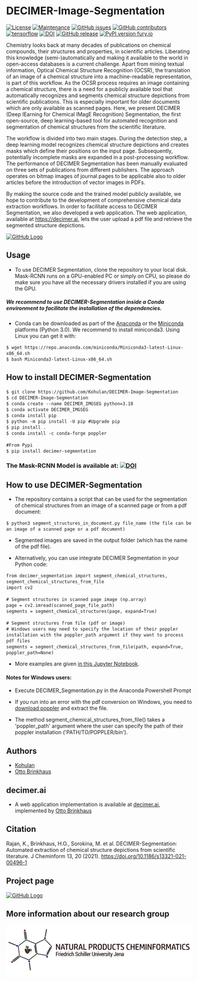 # DECIMER-Image-Segmentation
[![License](https://img.shields.io/badge/License-MIT%202.0-blue.svg)](https://opensource.org/licenses/MIt)
[![Maintenance](https://img.shields.io/badge/Maintained%3F-yes-blue.svg)](https://GitHub.com/Kohulan/DECIMER-Image-Segmentation/graphs/commit-activity)
[![GitHub issues](https://img.shields.io/github/issues/Kohulan/DECIMER-Image-Segmentation.svg)](https://GitHub.com/Kohulan/DECIMER-Image-Segmentation/issues/)
[![GitHub contributors](https://img.shields.io/github/contributors/Kohulan/DECIMER-Image-Segmentation.svg)](https://GitHub.com/Kohulan/DECIMER-Image-Segmentation/graphs/contributors/)
[![tensorflow](https://img.shields.io/badge/TensorFlow-2.10.1-FF6F00.svg?style=flat&logo=tensorflow)](https://www.tensorflow.org)
[![DOI](https://zenodo.org/badge/268631290.svg)](https://zenodo.org/badge/latestdoi/268631290)
[![GitHub release](https://img.shields.io/github/release/Kohulan/DECIMER-Image-Segmentation.svg)](https://GitHub.com/Kohulan/DECIMER-Image-Segmentation/releases/)
[![PyPI version fury.io](https://badge.fury.io/py/decimer-segmentation.svg)](https://pypi.python.org/pypi/decimer-segmentation/)

Chemistry looks back at many decades of publications on chemical compounds, their structures and properties, in scientific articles. Liberating this knowledge (semi-)automatically and making it available to the world in open-access databases is a current challenge. Apart from mining textual information, Optical Chemical Structure Recognition (OCSR), the translation of an image of a chemical structure into a machine-readable representation, is part of this workflow. As the OCSR process requires an image containing a chemical structure, there is a need for a publicly available tool that automatically recognizes and segments chemical structure depictions from scientific publications. This is especially important for older documents which are only available as scanned pages. Here, we present DECIMER (Deep lEarning for Chemical IMagE Recognition) Segmentation, the first open-source, deep learning-based tool for automated recognition and segmentation of chemical structures from the scientific literature.

The workflow is divided into two main stages. During the detection step, a deep learning model recognizes chemical structure depictions and creates masks which define their positions on the input page. Subsequently, potentially incomplete masks are expanded in a post-processing workflow. The performance of DECIMER Segmentation has been manually evaluated on three sets of publications from different publishers. The approach operates on bitmap images of journal pages to be applicable also to older articles before the introduction of vector images in PDFs. 

By making the source code and the trained model publicly available, we hope to contribute to the development of comprehensive chemical data extraction workflows. In order to facilitate access to DECIMER Segmentation, we also developed a web application. The web application, available at https://decimer.ai, lets the user upload a pdf file and retrieve the segmented structure depictions.

[![GitHub Logo](https://github.com/Kohulan/DECIMER-Image-Segmentation/blob/master/Validation/Abstract1.png)](https://decimer.ai)

## Usage
-  To use DECIMER Segmentation, clone the repository to your local disk. Mask-RCNN runs on a GPU-enabled PC or simply on CPU, so please do make sure you have all the necessary drivers installed if you are using the GPU.

##### We recommend to use DECIMER-Segmentation inside a Conda environment to facilitate the installation of the dependencies.
- Conda can be downloaded as part of the [Anaconda](https://www.anaconda.com/) or the [Miniconda](https://conda.io/en/latest/miniconda.html) platforms (Python 3.0). We recommend to install miniconda3. Using Linux you can get it with:
```
$ wget https://repo.anaconda.com/miniconda/Miniconda3-latest-Linux-x86_64.sh
$ bash Miniconda3-latest-Linux-x86_64.sh
```
## How to install DECIMER-Segmentation

```
$ git clone https://github.com/Kohulan/DECIMER-Image-Segmentation
$ cd DECIMER-Image-Segmentation
$ conda create --name DECIMER_IMGSEG python=3.10
$ conda activate DECIMER_IMGSEG
$ conda install pip
$ python -m pip install -U pip #Upgrade pip
$ pip install .
$ conda install -c conda-forge poppler

#From Pypi
$ pip install decimer-segmentation
```

### The Mask-RCNN Model is available at: [![DOI](https://zenodo.org/badge/DOI/10.5281/zenodo.10142866.svg)](https://doi.org/10.5281/zenodo.10142866)

## How to use DECIMER-Segmentation
- The repository contains a script that can be used for the segmentation of chemical structures from an image of a scanned page or from a pdf document:
```
$ python3 segment_structures_in_document.py file_name (the file can be an image of a scanned page or a pdf document) 
```
- Segmented images are saved in the output folder (which has the name of the pdf file).

- Alternatively, you can use integrate DECIMER Segmentation in your Python code:
```
from decimer_segmentation import segment_chemical_structures, segment_chemical_structures_from_file
import cv2

# Segment structures in scanned page image (np.array)
page = cv2.imread(scanned_page_file_path)
segments = segment_chemical_structures(page, expand=True)

# Segment structures from file (pdf or image)
# Windows users may need to specify the location of their poppler installation with the poppler_path argument if they want to process pdf files
segments = segment_chemical_structures_from_file(path, expand=True, poppler_path=None)

```

- More examples are given [in this Jupyter Notebook](https://github.com/Kohulan/DECIMER-Image-Segmentation/blob/master/DECIMER_Segmentation_notebook.ipynb).

#### Notes for Windows users:

- Execute DECIMER_Segmentation.py in the Anaconda Powershell Prompt


- If you run into an error with the pdf conversion on Windows, you need to [download poppler](http://blog.alivate.com.au/poppler-windows/) and extract the file.
- The method segment_chemical_structures_from_file() takes a 'poppler_path' argument where the user can specify the path of their poppler installation ('PATH/TO/POPPLER/bin').




  
  
## Authors 
- [Kohulan](https://github.com/Kohulan)
- [Otto Brinkhaus](https://github.com/OBrink)

## decimer.ai

- A web application implementation is available at [decimer.ai](https://decimer.ai), implemented by [Otto Brinkhaus](https://github.com/OBrink)

## Citation
Rajan, K., Brinkhaus, H.O., Sorokina, M. et al. DECIMER-Segmentation: Automated extraction of chemical structure depictions from scientific literature. J Cheminform 13, 20 (2021). https://doi.org/10.1186/s13321-021-00496-1

## Project page

[![GitHub Logo](https://github.com/Kohulan/DECIMER-Image-to-SMILES/raw/master/assets/DECIMER.gif)](https://kohulan.github.io/Decimer-Official-Site/)
## More information about our research group

[![GitHub Logo](https://github.com/Kohulan/DECIMER-Image-to-SMILES/blob/master/assets/CheminfGit.png?raw=true)](https://cheminf.uni-jena.de)
